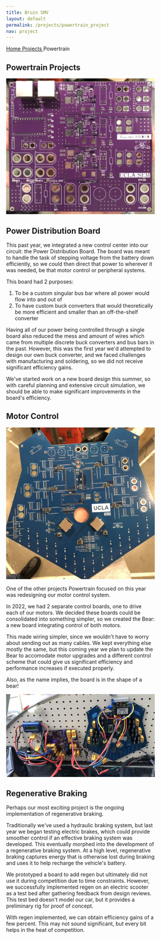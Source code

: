 ```yaml
---
title: Bruin SMV
layout: default
permalink: /projects/powertrain_project
nav: project
---
```


<section class="hero-wrap hero-wrap-2" style="background-image: url('/images/work.png');" data-stellar-background-ratio="0.5">
    <div class="overlay"></div>
    <div class="container">
        <div class="row no-gutters slider-text align-items-end">
            <div class="col-md-9 ftco-animate pb-5">
                <p class="breadcrumbs mb-2"><span class="mr-2"><a href="/">Home <i class="ion-ios-arrow-forward"></i></a></span> <span class="mr-2"><a href="../project.html">Projects <i class="ion-ios-arrow-forward"></i></a></span> <span>Powertrain <i class="ion-ios-arrow-forward"></i></span></p>
                <h1 class="mb-0 bread">Powertrain Projects</h1>
            </div>
        </div>
    </div>
</section>

<section class="ftco-section ftco-degree-bg">
    <div class="container">
        <div class="row" style="justify-content: center;">
            <div class="col-lg-8 ftco-animate" style="max-width: 80%;" markdown="1">

![](/images/power_distr.png)

Power Distribution Board
------------------------

This past year, we integrated a new control center into our circuit: the Power Distribution Board. The board was meant to handle the task of stepping voltage from the battery down efficiently, so we could then direct that power to wherever it was needed, be that motor control or peripheral systems.

This board had 2 purposes:

1.  To be a custom singular bus bar where all power would flow into and out of
2.  To have custom buck converters that would theoretically be more efficient and smaller than an off-the-shelf converter

Having all of our power being controlled through a single board also reduced the mess and amount of wires which came from multiple discrete buck converters and bus bars in the past. However, this was the first year we'd attempted to design our own buck converter, and we faced challenges with manufacturing and soldering, so we did not receive significant efficiency gains.

We've started work on a new board design this summer, so with careful planning and extensive circuit simulation, we should be able to make significant improvements in the board's efficiency.

Motor Control
-------------

![](/images/bear_board.png)

One of the other projects Powertrain focused on this year was redesigning our motor control system.

In 2022, we had 2 separate control boards, one to drive each of our motors. We decided these boards could be consolidated into something simpler, so we created the Bear: a new board integrating control of both motors.

This made wiring simpler, since we wouldn't have to worry about sending out as many cables. We kept everything else mostly the same, but this coming year we plan to update the Bear to accomodate motor upgrades and a different control scheme that could give us significant efficiency and performance increases if executed properly.

Also, as the name implies, the board is in the shape of a bear!

![](/images/bear_and_power.png)

Regenerative Braking
--------------------

Perhaps our most exciting project is the ongoing implementation of regenerative braking.

Traditionally we've used a hydraulic braking system, but last year we began testing electric brakes, which could provide smoother control if an effective braking system was developed. This eventually morphed into the development of a regenerative braking system. At a high level, regenerative braking captures energy that is otherwise lost during braking and uses it to help recharge the vehicle's battery.

We prototyped a board to add regen but ultimately did not use it during competition due to time constraints. However, we successfully implemented regen on an electric scooter as a test bed after gathering feedback from design reviews. This test bed doesn't model our car, but it provides a preliminary rig for proof of concept.

With regen implemented, we can obtain efficiency gains of a few percent. This may not sound significant, but every bit helps in the heat of competition.

</div>
</div>
</div>
</section> <!-- .section -->